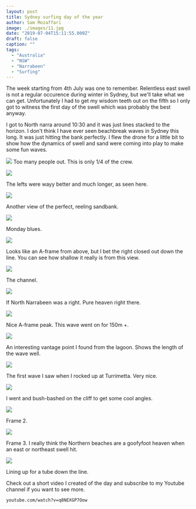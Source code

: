 ```yaml
---
layout: post
title: Sydney surfing day of the year
author: Sam Mozaffari
image: ./images/11.jpg
date: "2019-07-04T15:11:55.000Z"
draft: false
caption: ""
tags: 
  - "Australia"
  - "NSW"
  - "Narrabeen"
  - "Surfing"
---
```



The week starting from 4th July was one to remember. Relentless east swell is not a regular occurence during winter in Sydney, but we'll take what we can get. Unfortunately I had to get my wisdom teeth out on the fifth so I only got to witness the first day of the swell which was probably the best anyway.

I got to North narra around 10:30 and it was just lines stacked to the horizon. I don't think I have ever seen beachbreak waves in Sydney this long. It was just hitting the bank perfectly. I flew the drone for a little bit to show how the dynamics of swell and sand were coming into play to make some fun waves.

![](./images/1.jpg)
Too many people out. This is only 1/4 of the crew.


![](./images/2.jpg)

The lefts were wayy better and much longer, as seen here.

![](./images/3.jpg)

Another view of the perfect, reeling sandbank.

![](./images/4.jpg)

Monday blues.

![](./images/7.jpg)

Looks like an A-frame from above, but I bet the right closed out down the line. You can see how shallow it really is from this view.

![](./images/8.jpg)

The channel.

![](./images/10.jpg)

If North Narrabeen was a right. Pure heaven right there.

![](./images/11.jpg)

Nice A-frame peak. This wave went on for 150m +.

![](./images/12.jpg)

An interesting vantage point I found from the lagoon. Shows the length of the wave well.

![](./images/13.jpg)

The first wave I saw when I rocked up at Turrimetta. Very nice.

![](./images/14.jpg)

I went and bush-bashed on the cliff to get some cool angles.

![](./images/15.jpg)

Frame 2.

![](./images/16.jpg)

Frame 3. I really think the Northern beaches are a goofyfoot heaven when an east or northeast swell hit.

![](./images/17.jpg)

Lining up for a tube down the line.

Check out a short video I created of the day and subscribe to my Youtube channel if you want to see more.

`youtube.com/watch?v=q8NEXGP7Oow` 
